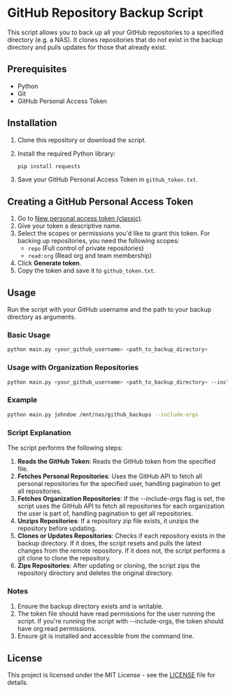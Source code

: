 # GitHub Repository Backup Script

This script allows you to back up all your GitHub repositories to a specified directory (e.g. a NAS). It clones repositories that do not exist in the backup directory and pulls updates for those that already exist.

## Prerequisites

- Python
- Git
- GitHub Personal Access Token

## Installation

1. Clone this repository or download the script.

2. Install the required Python library:

   ```sh
   pip install requests
   ```

3. Save your GitHub Personal Access Token in `github_token.txt`.

## Creating a GitHub Personal Access Token

1. Go to [New personal access token (classic)](https://github.com/settings/tokens/new).
2. Give your token a descriptive name.
3. Select the scopes or permissions you'd like to grant this token. For backing up repositories, you need the following scopes:
   - `repo` (Full control of private repositories)
   - `read:org` (Read org and team membership)
4. Click **Generate token**.
5. Copy the token and save it to `github_token.txt`.

## Usage

Run the script with your GitHub username and the path to your backup directory as arguments.

### Basic Usage

```sh
python main.py <your_github_username> <path_to_backup_directory>
```

### Usage with Organization Repositories

```sh
python main.py <your_github_username> <path_to_backup_directory> --include-orgs
```

### Example

```sh
python main.py johndoe /mnt/nas/github_backups --include-orgs
```

### Script Explanation

The script performs the following steps:

1. **Reads the GitHub Token**: Reads the GitHub token from the specified file.
2. **Fetches Personal Repositories**: Uses the GitHub API to fetch all personal repositories for the specified user, handling pagination to get all repositories.
3. **Fetches Organization Repositories**: If the --include-orgs flag is set, the script uses the GitHub API to fetch all repositories for each organization the user is part of, handling pagination to get all repositories.
4. **Unzips Repositories**: If a repository zip file exists, it unzips the repository before updating.
5. **Clones or Updates Repositories**: Checks if each repository exists in the backup directory. If it does, the script resets and pulls the latest changes from the remote repository. If it does not, the script performs a git clone to clone the repository.
6. **Zips Repositories**: After updating or cloning, the script zips the repository directory and deletes the original directory.

### Notes

1. Ensure the backup directory exists and is writable.
2. The token file should have read permissions for the user running the script. If you're running the script with --include-orgs, the token should have org:read permissions.
3. Ensure git is installed and accessible from the command line.

## License

This project is licensed under the MIT License - see the [LICENSE](./LICENSE) file for details.
